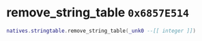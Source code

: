 # remove_string_table `0x6857E514`

```lua
natives.stringtable.remove_string_table(_unk0 --[[ integer ]])
```